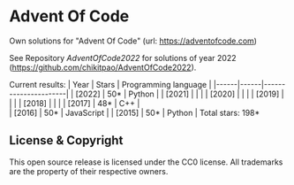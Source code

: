 Advent Of Code
===

Own solutions for "Advent Of Code" (url: https://adventofcode.com)

See Repository *AdventOfCode2022* for solutions of year 2022 (https://github.com/chikitpao/AdventOfCode2022).

Current results:
| Year | Stars | Programming language |
|------|------|----------------------|
| \[2022\] | 50\* | Python |
| \[2021\] |  |  |
| \[2020\] |  |  |
| \[2019\] |  |  |
| \[2018\] |  |  |
| \[2017\] | 48\* | C++ |  
| \[2016\] | 50\* | JavaScript |
| \[2015\] | 50\* | Python |
Total stars: 198\*

License & Copyright
-------------------
This open source release is licensed under the CC0 license. All trademarks are the property of their respective owners.
